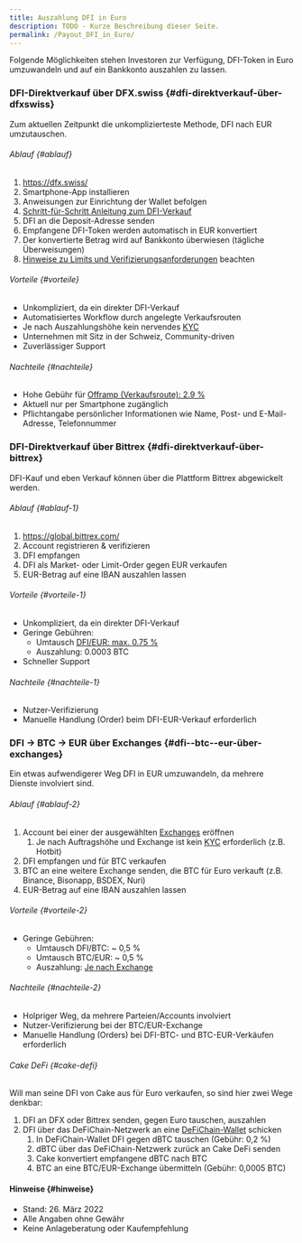 ```yaml
---
title: Auszahlung DFI in Euro
description: TODO - Kurze Beschreibung dieser Seite.
permalink: /Payout_DFI_in_Euro/
---
```


Folgende Möglichkeiten stehen Investoren zur Verfügung, DFI-Token in Euro umzuwandeln und auf ein Bankkonto auszahlen zu lassen.

### DFI-Direktverkauf über DFX.swiss {#dfi-direktverkauf-über-dfxswiss}

Zum aktuellen Zeitpunkt die unkomplizierteste Methode, DFI nach EUR umzutauschen.

###### Ablauf {#ablauf}

1.  <https://dfx.swiss/>
2.  Smartphone-App installieren
3.  Anweisungen zur Einrichtung der Wallet befolgen
4.  [Schritt-für-Schritt Anleitung zum DFI-Verkauf](https://defichain-wiki.com/wiki/DFX_FAQ#Schritt-f.C3.BCr-Schritt_Anleitung_-_Verkaufen_bei_DFX)
5.  DFI an die Deposit-Adresse senden
6.  Empfangene DFI-Token werden automatisch in EUR konvertiert
7.  Der konvertierte Betrag wird auf Bankkonto überwiesen (tägliche Überweisungen)
8.  [Hinweise zu Limits und Verifizierungsanforderungen](https://defichain-wiki.com/wiki/DFX_FAQ#Verkaufsprozess:_DeFiChain_Assets_-.3E_FIAT) beachten

###### Vorteile {#vorteile}

- Unkompliziert, da ein direkter DFI-Verkauf
- Automatisiertes Workflow durch angelegte Verkaufsrouten
- Je nach Auszahlungshöhe kein nervendes [KYC](https://de.wikipedia.org/wiki/Know_your_customer)
- Unternehmen mit Sitz in der Schweiz, Community-driven
- Zuverlässiger Support

###### Nachteile {#nachteile}

- Hohe Gebühr für [Offramp (Verkaufsroute): 2.9 %](https://dfx.swiss/de/agb/)
- Aktuell nur per Smartphone zugänglich
- Pflichtangabe persönlicher Informationen wie Name, Post- und E-Mail-Adresse, Telefonnummer

### DFI-Direktverkauf über Bittrex {#dfi-direktverkauf-über-bittrex}

DFI-Kauf und eben Verkauf können über die Plattform Bittrex abgewickelt werden.

###### Ablauf {#ablauf-1}

1.  <https://global.bittrex.com/>
2.  Account registrieren & verifizieren
3.  DFI empfangen
4.  DFI als Market- oder Limit-Order gegen EUR verkaufen
5.  EUR-Betrag auf eine IBAN auszahlen lassen

###### Vorteile {#vorteile-1}

- Unkompliziert, da ein direkter DFI-Verkauf
- Geringe Gebühren:
  - Umtausch [DFI/EUR: max. 0.75 %](https://bittrexglobal.zendesk.com/hc/en-us/articles/360009625260-Bittrex-Global-fees)
  - Auszahlung: 0.0003 BTC
- Schneller Support

###### Nachteile {#nachteile-1}

- Nutzer-Verifizierung
- Manuelle Handlung (Order) beim DFI-EUR-Verkauf erforderlich

### DFI → BTC → EUR über Exchanges {#dfi--btc--eur-über-exchanges}

Ein etwas aufwendigerer Weg DFI in EUR umzuwandeln, da mehrere Dienste involviert sind.

###### Ablauf {#ablauf-2}

1.  Account bei einer der ausgewählten
    [Exchanges](https://defichain.com/dfi) eröffnen
    1.  Je nach Auftragshöhe und Exchange ist kein [KYC](https://de.wikipedia.org/wiki/Know_your_customer) erforderlich (z.B. Hotbit)
2.  DFI empfangen und für BTC verkaufen
3.  BTC an eine weitere Exchange senden, die BTC für Euro verkauft (z.B. Binance, Bisonapp, BSDEX, Nuri)
4.  EUR-Betrag auf eine IBAN auszahlen lassen

###### Vorteile {#vorteile-2}

- Geringe Gebühren:
  - Umtausch DFI/BTC: \~ 0,5 %
  - Umtausch BTC/EUR: \~ 0,5 %
  - Auszahlung: [Je nach Exchange](https://withdrawalfees.com/coins/bitcoin)

###### Nachteile {#nachteile-2}

- Holpriger Weg, da mehrere Parteien/Accounts involviert
- Nutzer-Verifizierung bei der BTC/EUR-Exchange
- Manuelle Handlung (Orders) bei DFI-BTC- und BTC-EUR-Verkäufen
  erforderlich

###### Cake DeFi {#cake-defi}

Will man seine DFI von Cake aus für Euro verkaufen, so sind hier zwei
Wege denkbar:

1.  DFI an DFX oder Bittrex senden, gegen Euro tauschen, auszahlen
2.  DFI über das DeFiChain-Netzwerk an eine [DeFiChain-Wallet](https://defichain.com/downloads) schicken
    1.  In DeFiChain-Wallet DFI gegen dBTC tauschen (Gebühr: 0,2 %)
    2.  dBTC über das DeFiChain-Netzwerk zurück an Cake DeFi senden
    3.  Cake konvertiert empfangene dBTC nach BTC
    4.  BTC an eine BTC/EUR-Exchange übermitteln (Gebühr: 0,0005 BTC)

#### Hinweise {#hinweise}

- Stand: 26. März 2022
- Alle Angaben ohne Gewähr
- Keine Anlageberatung oder Kaufempfehlung